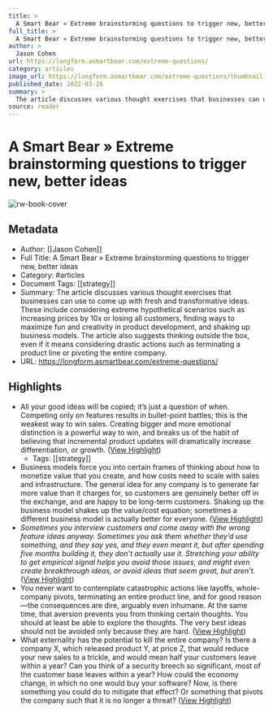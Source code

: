 ```yaml
---
title: >
  A Smart Bear » Extreme brainstorming questions to trigger new, better ideas
full_title: >
  A Smart Bear » Extreme brainstorming questions to trigger new, better ideas
author: >
  Jason Cohen
url: https://longform.asmartbear.com/extreme-questions/
category: articles
image_url: https://longform.asmartbear.com/extreme-questions/thumbnail-1200w.png
published_date: 2022-03-26
summary: >
  The article discusses various thought exercises that businesses can use to come up with fresh and transformative ideas. These include considering extreme hypothetical scenarios such as increasing prices by 10x or losing all customers, finding ways to maximize fun and creativity in product development, and shaking up business models. The article also suggests thinking outside the box, even if it means considering drastic actions such as terminating a product line or pivoting the entire company.
source: reader
---
```

# A Smart Bear » Extreme brainstorming questions to trigger new, better ideas

![rw-book-cover](https://longform.asmartbear.com/extreme-questions/thumbnail-1200w.png)

## Metadata
- Author: [[Jason Cohen]]
- Full Title: A Smart Bear » Extreme brainstorming questions to trigger new, better ideas
- Category: #articles
- Document Tags: [[strategy]] 
- Summary: The article discusses various thought exercises that businesses can use to come up with fresh and transformative ideas. These include considering extreme hypothetical scenarios such as increasing prices by 10x or losing all customers, finding ways to maximize fun and creativity in product development, and shaking up business models. The article also suggests thinking outside the box, even if it means considering drastic actions such as terminating a product line or pivoting the entire company.
- URL: https://longform.asmartbear.com/extreme-questions/

## Highlights
- All your good ideas will be copied; it’s just a question of when. Competing only on features results in bullet-point battles; this is the weakest way to win sales. Creating bigger and more emotional distinction is a powerful way to win, and breaks us of the habit of believing that incremental product updates will dramatically increase differentiation, or growth. ([View Highlight](https://read.readwise.io/read/01hr9geqpvbma04ppmsmheh59w))
    - Tags: [[strategy]] 
- Business models force you into certain frames of thinking about how to monetize value that you create, and how costs need to scale with sales and infrastructure. The general idea for any company is to generate far more value than it charges for, so customers are genuinely better off in the exchange, and are happy to be long-term customers. Shaking up the business model shakes up the value/cost equation; sometimes a different business model is actually better for everyone. ([View Highlight](https://read.readwise.io/read/01hr9gh16cvr6bfhwka7j561ne))
- *Sometimes you interview customers and come away with the wrong feature ideas anyway. Sometimes you ask them whether they’d use something, and they say yes, and they even meant it, but after spending five months building it, they don’t actually use it. Stretching your ability to get empirical signal helps you avoid those issues, and might even create breakthrough ideas, or avoid ideas that seem great, but aren’t.* ([View Highlight](https://read.readwise.io/read/01hr9gjzqg1cfp2ga8my4e6tq6))
- You never want to contemplate catastrophic actions like layoffs, whole-company pivots, terminating an entire product line, and for good reason—the consequences are dire, arguably even inhumane. At the same time, that aversion prevents you from thinking certain thoughts. You should at least be able to explore the thoughts. The very best ideas should not be avoided only because they are hard. ([View Highlight](https://read.readwise.io/read/01hr9gmkkhf3961zp7ja2yt236))
- What externality has the potential to kill the entire company?
  Is there a company X, which released product Y, at price Z, that would reduce your new sales to a trickle, and would mean half your customers leave within a year? Can you think of a security breech so significant, most of the customer base leaves within a year? How could the economy change, in which no one would buy your software?
  Now, is there something you could do to mitigate that effect? Or something that pivots the company such that it is no longer a threat? ([View Highlight](https://read.readwise.io/read/01hr9gna35phx5dgt1h0c07t6h))


